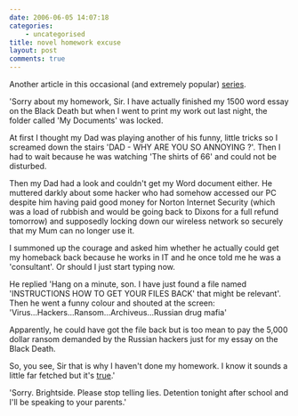 ```yaml
---
date: 2006-06-05 14:07:18
categories:
    - uncategorised
title: novel homework excuse
layout: post
comments: true
---
```

Another article in this occasional (and extremely popular)
[series](http://www.nbrightside.com/blog/2006/02/06/new-homework-excuse/).

'Sorry about my homework, Sir. I have actually finished my 1500 word
essay on the Black Death but when I went to print my work out last
night, the folder called 'My Documents' was locked.

At first I thought my Dad was playing another of his funny, little
tricks so I screamed down the stairs 'DAD - WHY ARE YOU SO ANNOYING ?'.
Then I had to wait because he was watching 'The shirts of 66' and could
not be disturbed.

Then my Dad had a look and couldn't get my Word document either. He
muttered darkly about some hacker who had somehow accessed our PC
despite him having paid good money for Norton Internet Security (which
was a load of rubbish and would be going back to Dixons for a full
refund tomorrow) and supposedly locking down our wireless network so
securely that my Mum can no longer use it.

I summoned up the courage and asked him whether he actually could get my
homeback back because he works in IT and he once told me he was a
'consultant'. Or should I just start typing now.

He replied 'Hang on a minute, son. I have just found a file named
'INSTRUCTIONS HOW TO GET YOUR FILES BACK' that might be relevant'. Then
he went a funny colour and shouted at the screen:
'Virus...Hackers...Ransom...Archiveus...Russian drug mafia'

Apparently, he could have got the file back but is too mean to pay the
5,000 dollar ransom demanded by the Russian hackers just for my essay on
the Black Death.

So, you see, Sir that is why I haven't done my homework. I know it
sounds a little far fetched but it's
[true](http://news.bbc.co.uk/1/hi/england/manchester/5034384.stm).'

'Sorry. Brightside. Please stop telling lies. Detention tonight after
school and I'll be speaking to your parents.'
